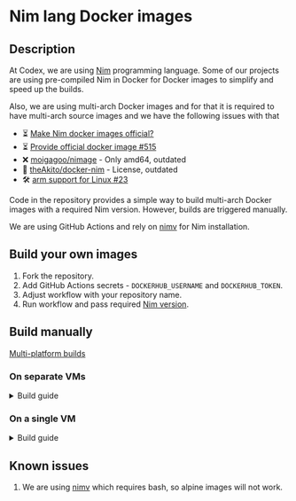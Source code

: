 # Nim lang Docker images

## Description

 At Codex, we are using [Nim](https://nim-lang.org) programming language. Some of our projects are using pre-compiled Nim in Docker for Docker images to simplify and speed up the builds.

 Also, we are using multi-arch Docker images and for that it is required to have multi-arch source images and we have the following issues with that
 - :hourglass_flowing_sand: [Make Nim docker images official?](https://forum.nim-lang.org/t/9983)
 - :hourglass_flowing_sand: [Provide official docker image #515](https://github.com/nim-lang/RFCs/issues/515)
 - :x: [moigagoo/nimage](https://github.com/moigagoo/nimage) - Only amd64, outdated
 - :scroll: [theAkito/docker-nim](https://github.com/theAkito/docker-nim) - License, outdated
 - :hammer_and_wrench: [arm support for Linux #23](https://github.com/nim-lang/choosenim/issues/23)

 Code in the repository provides a simple way to build multi-arch Docker images with a required Nim version. However, builds are triggered manually.

 We are using GitHub Actions and rely on [nimv](https://github.com/emizzle/nimv) for Nim installation.


## Build your own images

 1. Fork the repository.
 2. Add GitHub Actions secrets - `DOCKERHUB_USERNAME` and `DOCKERHUB_TOKEN`.
 3. Adjust workflow with your repository name.
 4. Run workflow and pass required [Nim version](https://github.com/nim-lang/Nim/tags).


## Build manually

 [Multi-platform builds](https://docs.docker.com/build/building/multi-platform/)


### On separate VMs

<details>
<summary>Build guide</summary>

### Build Docker images on separate VMs

 1. Run `amd64`(`cx32` ,`cpx31`) and `arm64`(`cax21`) VMs on Hetzner

 2. Install Docker

 3. Clone repository
    ```shell
    git clone
    ```

 4. Define variables
    ```shell
    repository="codexstorage/nim-lang"
    nim_version="2.0.14"
    ```

 5. Run the build on each VM
    ```shell
    docker build \
      --tag nim-lang:"${nim_version}" \
      --build-arg NIM_VERSION="${nim_version}" \
      --file Dockerfile .
    ```

 6. Login to DockerHub
    ```shell
    docker login -u <username>
    ```

 7. Push image and get the digest on each VM
    ```shell
    docker image tag nim-lang:"${nim_version}" "${repository}:${nim_version}"

    docker image push ${repository}:${nim_version}
    ```

    We will get a digest for each image and we need to define appropriate variables
    ```shell
    amd64="sha256:43c1ea16d34528b3f195e18ca21f69987a01daaf0ddd5d94b252d37ebace2f5c"
    arm64="sha256:4b4b3d6617c9bc698adefd0a27d1d18c5236016b92ee7ddc8c42311586568d91"
    ```

 8. Create a manifest list for multi-arch image and push it from on one of the VM
    ```shell
    docker buildx imagetools create \
      -t "${repository}:${nim_version}" \
      "${amd64}" \
      "${arm64}"
    ```

Duration
| Platform | Build        | Push        | Size    |
| -------- | ------------ | ----------- | ------- |
| `amd64`  | `8m20.221s`  | `1m17.620s` | `659MB` |
| `arm64`  | `10m20.591s` | `0m48.888s` | `676MB` |

TOTAL: ~ `11m09s`

</details>


### On a single VM

<details>
<summary>Build guide</summary>

### Build Docker images on a single VM

 1. Run `amd64`(`cx32` ,`cpx31`) VM on Hetzner

 2. Install Docker

 3. Clone repository
    ```shell
    git clone
    ```

 4. Define variables
    ```shell
    repository="codexstorage/nim-lang"
    nim_version="2.0.14"
    ```

 5. Create a custom builder
   ```shell
   docker buildx create \
   --name container-builder \
   --driver docker-container \
   --bootstrap --use
   ```

 6. Login to DockerHub
    ```shell
    docker login -u <username>
    ```

 7. Run the build for multiple platforms
    ```shell
    docker buildx build \
      --tag "${repository}:${nim_version}" \
      --build-arg NIM_VERSION="${nim_version}" \
      --platform linux/amd64,linux/arm64 \
      --push \
      --file Dockerfile .
    ```

Duration
| Platform | Build        | Push        | Size    |
| -------- | ------------ | ----------- | ------- |
| `amd64`  | `-`          | `-`         | `613MB` |
| `arm64`  | `13m55.177s` | `0m42.444s` | `425MB` |

TOTAL: ~ `14m35s`

</details>


## Known issues

 1. We are using [nimv](https://github.com/emizzle/nimv) which requires bash, so alpine images will not work.
